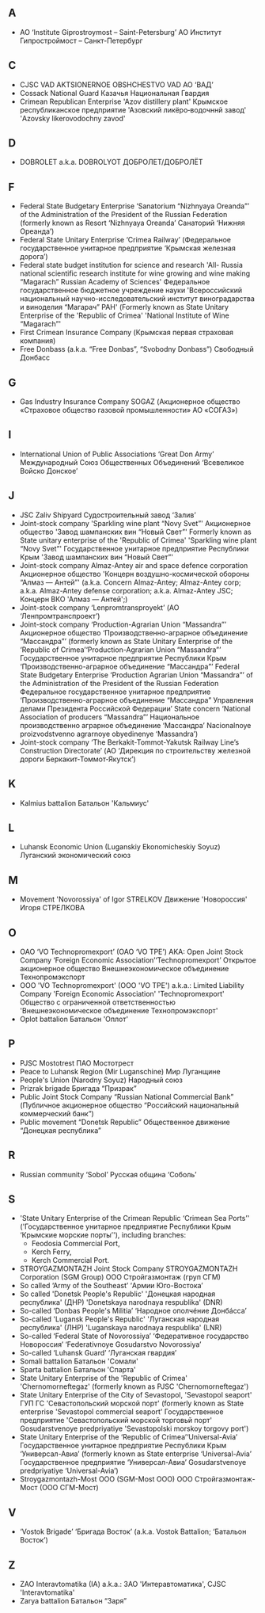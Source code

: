 ## A
 - AO ‘Institute Giprostroymost – Saint-Petersburg’
 АО Институт Гипростроймост – Санкт-Петербург

## C
 - CJSC VAD
 AKTSIONERNOE OBSHCHESTVO VAD
 АО ‘ВАД’
 - Cossack National Guard
 Казачья Национальная Гвардия
 - Crimean Republican Enterprise 'Azov distillery plant'
 Крымское республиканское предприятие 'Азовский ликёро‐водочннй завод'
 'Azovsky likerovodochny zavod'

## D
 - DOBROLET a.k.a. DOBROLYOT
 ДОБРОЛЕТ/ДОБРОЛЁТ

## F
 - Federal State Budgetary Enterprise ‘Sanatorium “Nizhnyaya Oreanda”’ of the Administration of the President of the Russian Federation (formerly known as Resort ‘Nizhnyaya Oreanda’ Санаторий ‘Нижняя Ореанда’)
 - Federal State Unitary Enterprise ‘Crimea Railway’ (Федеральное государственное унитарное предприятие ‘Крымская железная дорога’)
 - Federal state budget institution for science and research 'All- Russia national scientific research institute for wine growing and wine making “Magarach” Russian Academy of Sciences'
 Федеральное государственное бюджетное учреждение науки 'Всероссийский национальный научно-исследовательский институт виноградарства и виноделия “Магарач” РАН'
 (Formerly known as State Unitary Enterprise of the 'Republic of Crimea' 'National Institute of Wine “Magarach”'
 - First Crimean Insurance Company
 (Крымская первая страховая компания)
 - Free Donbass (a.k.a. “Free Donbas”, “Svobodny Donbass”)
 Свободньιй Донбасс

## G
 - Gas Industry Insurance Company SOGAZ
 (Акционерное общество «Страховое общество газовой промышленности» АО «СОГАЗ»)

## I
 - International Union of Public Associations ‘Great Don Army’
 Международный Союз Общественных Объединений ‘Всевеликое Войско Донское’

## J
 - JSC Zaliv Shipyard
 Судостроительный завод ‘Залив’
 - Joint-stock company 'Sparkling wine plant “Novy Svet”'
 Aкционерное общество 'Завод шампанских вин “Новый Свет”'
 Formerly known as State unitary enterprise of the 'Republic of Crimea' 'Sparkling wine plant “Novy Svet”'
 Государственное унитарное предприятие Республики Крым 'Завод шампанских вин “Новый Свет”'
 - Joint-stock company Almaz-Antey air and space defence corporation
 Акционерное общество 'Концерн воздушно-космической обороны “Алмаз — Антей”'
 (a.k.a. Concern Almaz-Antey; Almaz-Antey corp; a.k.a. Almaz-Antey defense corporation; a.k.a. Almaz-Antey JSC; Концерн ВКО 'Алмаз — Антей';)
 - Joint-stock company ‘Lenpromtransproyekt’ (АО ‘Ленпромтранспроект’)
 - Joint-stock company ‘Production-Agrarian Union “Massandra”’
 Aкционерное общество ‘Производственно-аграрное объединение “Массандра”’
 (formerly known as State Unitary Enterprise of the ‘Republic of Crimea’‘Production-Agrarian Union “Massandra”’
 Государственное унитарное предприятие Республики Крым ‘Производственно-аграрное объединение “Массандра”’
 Federal State Budgetary Enterprise ‘Production Agrarian Union “Massandra”’ of the Administration of the President of the Russian Federation
 Федеральное государственное унитарное предприятие ‘Производственно-аграрное объединение “Массандра” Управления делами Президента Российской Федерации’
 State concern ‘National Association of producers “Massandra”’
 Национальное производственно аграрное объединение ‘Массандра’
 Nacionalnoye proizvodstvenno agrarnoye obyedinenye ‘Massandra’)
 - Joint-stock company ‘The Berkakit-Tommot-Yakutsk Railway Line’s Construction Directorate’ (АО ‘Дирекция по строительству железной дороги Беркакит‐Томмот‐Якутск’)

## K
 - Kalmius battalion
 Батальон 'Кальмиус'

## L
 - Luhansk Economic Union (Luganskiy Ekonomicheskiy Soyuz)
 Луганский экономический союз

## M
 - Movement 'Novorossiya' of Igor STRELKOV
 Движение 'Новороссия' Игоря СТРЕЛКОВА

## O
 - OAO ‘VO Technopromexport’ (OAO ‘VO TPE’)
 AKA: Open Joint Stock Company ‘Foreign Economic Association’‘Technopromexport’
 Открытое акционерное общество Внешнеэкономическое объединение Технопромэкспорт
 - OOO 'VO Technopromexport' (OOO 'VO TPE')
 a.k.a.: Limited Liability Company 'Foreign Economic Association' 'Technopromexport'
 Общество с ограниченной ответственностью 'Внешнеэкономическое объединение Технопромэкспорт'
 - Oplot battalion
 Батальон 'Оплот'

## P
 - PJSC Mostotrest
 ПАО Мостотрест
 - Peace to Luhansk Region (Mir Luganschine) Мир Луганщине
 - People's Union (Narodny Soyuz)
 Народный союз
 - Prizrak brigade
 Бригада “Призрак”
 - Public Joint Stock Company “Russian National Commercial Bank”
 (Публичное акционерное общество “Российский национальный коммерческий банк”)
 - Public movement “Donetsk Republic”
 Общественное движение “Донецкая республика”

## R
 - Russian community ‘Sobol’
 Русская община ‘Соболь’

## S
 - 'State Unitary Enterprise of the Crimean Republic ‘Crimean Sea Ports’'
 ('Государственное унитарное предприятие Республики Крым ‘Крымские морские порты’'), including branches:
   - Feodosia Commercial Port,
   - Kerch Ferry,
   - Kerch Commercial Port.
 - STROYGAZMONTAZH Joint Stock Company
 STROYGAZMONTAZH Corporation (SGM Group)
 ООО Стройгазмонтаж
 (груп СГМ)
 - So called
 ‘Army of the Southeast’
 ‘Армии Юго-Востока’
 - So called 'Donetsk People's Republic'
 'Донецкая народная республика' (ДНР)
 'Donetskaya narodnaya respublika' (DNR)
 - So-called
 ‘Donbas People's Militia’
 ‘Нарoдное oпoлчéние Дoнбáсса’
 - So-called 'Lugansk People's Republic'
 'Луганская народная республика' (ЛНР)
 'Luganskaya narodnaya respublika' (LNR)
 - So-called ‘Federal State of Novorossiya’
 ‘Федеративное государство Новороссия’
 ‘Federativnoye Gosudarstvo Novorossiya’
 - So-called ‘Luhansk Guard’
 ‘Луганская гвардия’
 - Somali battalion
 Батальон 'Сомали'
 - Sparta battalion
 Батальон 'Спарта'
 - State Unitary Enterprise of the 'Republic of Crimea' 'Chernomorneftegaz'
 (formerly known as PJSC 'Chernomorneftegaz')
 - State Unitary Enterprise of the City of Sevastopol, 'Sevastopol seaport'
 ГУП ГС 'Севастопольский морской порт'
 (formerly known as State enterprise 'Sevastopol commercial seaport'
 Государственное предприятие 'Севастопольский морской торговьй порт'
 Gosudarstvenoye predpriyatiye 'Sevastopolski morskoy torgovy port')
 - State Unitary Enterprise of the ‘Republic of Crimea’‘Universal-Avia’
 Государственное унитарное предприятие Республики Крым ‘Универсал-Авиа’
 (formerly known as State enterprise ‘Universal-Avia’
 Государственное предприятие ‘Универсал-Авиа’
 Gosudarstvenoye predpriyatiye ‘Universal-Avia’)
 - Stroygazmontazh-Most OOO (SGM-Most OOO)
 OOO Стройгазмонтаж-Мост
 (ООО СГМ-Мост)

## V
 - ‘Vostok Brigade’
 ‘Бригада Восток’
 (a.k.a. Vostok Battalion; ‘Батальон Восток’)

## Z
 - ZAO Interavtomatika (IA)
 a.k.a.: ЗАО 'Интеравтоматика', CJSC 'Interavtomatika'
 - Zarya battalion
 Батальон “Заря”


